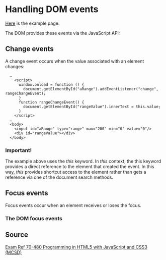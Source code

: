 # Handling DOM events

[Here](examples/handle-dom-events.html) is the example page.

The DOM provides these events via the JavaScript API:

## Change events

A change event occurs when the value associated with an element changes:

```
  …
    <script>
      window.onload = function () {
        document.getElementById("aRange").addEventListener("change", rangeChangeEvent);
      }
      function rangeChangeEvent() {
        document.getElementById("rangeValue").innerText = this.value;
      }
    </script>
  …
  <body>
    <input id="aRange" type="range" max="200" min="0" value="0"/>
    <div id="rangeValue"></div>
  </body>
```

### Important!

The example above uses the *this* keyword. In *this* context, the this keyword provides a direct reference to the element that created the event. In this way, *this* provides shortcut access to the element rather than gets a reference via one of the document search methods.

## Focus events

Focus events occur when an element receives or loses the focus.

### The DOM focus events



## Source

[Exam Ref 70-480 Programming in HTML5 with JavaScript and CSS3 (MCSD)](https://www.microsoft.com/en-us/p/exam-ref-70-480-programming-in-html5-with-javascript-and-css3-mcsd/fgqpf3h0qll7?activetab=pivot%3aoverviewtab)

